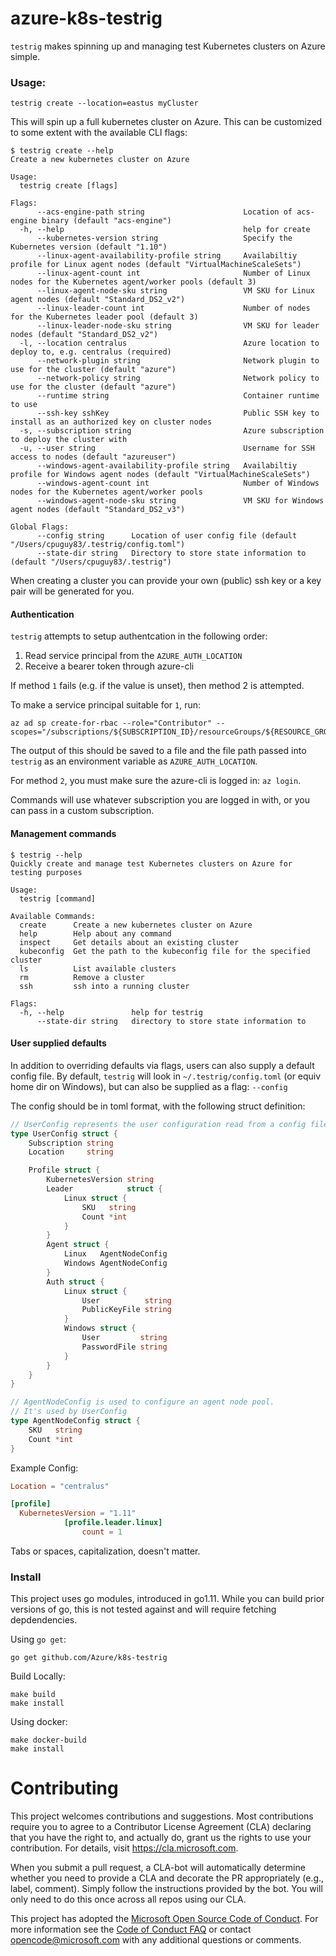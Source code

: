 # azure-k8s-testrig

`testrig` makes spinning up and managing test Kubernetes clusters on Azure simple.

### Usage:
```
testrig create --location=eastus myCluster
```

This will spin up a full kubernetes cluster on Azure.
This can be customized to some extent with the available CLI flags:

```
$ testrig create --help
Create a new kubernetes cluster on Azure

Usage:
  testrig create [flags]

Flags:
      --acs-engine-path string                      Location of acs-engine binary (default "acs-engine")
  -h, --help                                        help for create
      --kubernetes-version string                   Specify the Kubernetes version (default "1.10")
      --linux-agent-availability-profile string     Availabiltiy profile for Linux agent nodes (default "VirtualMachineScaleSets")
      --linux-agent-count int                       Number of Linux nodes for the Kubernetes agent/worker pools (default 3)
      --linux-agent-node-sku string                 VM SKU for Linux agent nodes (default "Standard_DS2_v2")
      --linux-leader-count int                      Number of nodes for the Kubernetes leader pool (default 3)
      --linux-leader-node-sku string                VM SKU for leader nodes (default "Standard_DS2_v2")
  -l, --location centralus                          Azure location to deploy to, e.g. centralus (required)
      --network-plugin string                       Network plugin to use for the cluster (default "azure")
      --network-policy string                       Network policy to use for the cluster (default "azure")
      --runtime string                              Container runtime to use
      --ssh-key sshKey                              Public SSH key to install as an authorized key on cluster nodes
  -s, --subscription string                         Azure subscription to deploy the cluster with
  -u, --user string                                 Username for SSH access to nodes (default "azureuser")
      --windows-agent-availability-profile string   Availabiltiy profile for Windows agent nodes (default "VirtualMachineScaleSets")
      --windows-agent-count int                     Number of Windows nodes for the Kubernetes agent/worker pools
      --windows-agent-node-sku string               VM SKU for Windows agent nodes (default "Standard_DS2_v3")

Global Flags:
      --config string      Location of user config file (default "/Users/cpuguy83/.testrig/config.toml")
      --state-dir string   Directory to store state information to (default "/Users/cpuguy83/.testrig")
```

When creating a cluster you can provide your own (public) ssh key or a key pair will be generated for you.

#### Authentication

`testrig` attempts to setup authentcation in the following order:
1. Read service principal from the `AZURE_AUTH_LOCATION`
2. Receive a bearer token through azure-cli

If method `1` fails (e.g. if the value is unset), then method 2 is attempted.

To make a service principal suitable for `1`, run:

```
az ad sp create-for-rbac --role="Contributor" --scopes="/subscriptions/${SUBSCRIPTION_ID}/resourceGroups/${RESOURCE_GROUP_NAME}"
```

The output of this should be saved to a file and the file path passed into `testrig` as an environment variable as `AZURE_AUTH_LOCATION`.

For method `2`, you must make sure the azure-cli is logged in: `az login`.

Commands will use whatever subscription you are logged in with, or you can pass in a custom subscription.

#### Management commands

```
$ testrig --help
Quickly create and manage test Kubernetes clusters on Azure for testing purposes

Usage:
  testrig [command]

Available Commands:
  create      Create a new kubernetes cluster on Azure
  help        Help about any command
  inspect     Get details about an existing cluster
  kubeconfig  Get the path to the kubeconfig file for the specified cluster
  ls          List available clusters
  rm          Remove a cluster
  ssh         ssh into a running cluster

Flags:
  -h, --help               help for testrig
      --state-dir string   directory to store state information to
```

#### User supplied defaults

In addition to overriding defaults via flags, users can also supply a default config file.
By default, `testrig` will look in `~/.testrig/config.toml` (or equiv home dir on Windows), but can also be supplied as a flag: `--config`

The config should be in toml format, with the following struct definition:

```go
// UserConfig represents the user configuration read from a config file
type UserConfig struct {
	Subscription string
	Location     string

	Profile struct {
		KubernetesVersion string
		Leader            struct {
			Linux struct {
				SKU   string
				Count *int
			}
		}
		Agent struct {
			Linux   AgentNodeConfig
			Windows AgentNodeConfig
		}
		Auth struct {
			Linux struct {
				User          string
				PublicKeyFile string
			}
			Windows struct {
				User         string
				PasswordFile string
			}
		}
	}
}

// AgentNodeConfig is used to configure an agent node pool.
// It's used by UserConfig
type AgentNodeConfig struct {
	SKU   string
	Count *int
}
```

Example Config:

```toml
Location = "centralus"

[profile]
  KubernetesVersion = "1.11"
			[profile.leader.linux]
				count = 1
```

Tabs or spaces, capitalization, doesn't matter.

### Install

This project uses go modules, introduced in go1.11. While you can build prior versions of go, this is not tested against and will require fetching depdendencies.

Using `go get`:

```
go get github.com/Azure/k8s-testrig
```

Build Locally:

```
make build
make install
```

Using docker:

```
make docker-build
make install
```

# Contributing

This project welcomes contributions and suggestions.  Most contributions require you to agree to a
Contributor License Agreement (CLA) declaring that you have the right to, and actually do, grant us
the rights to use your contribution. For details, visit https://cla.microsoft.com.

When you submit a pull request, a CLA-bot will automatically determine whether you need to provide
a CLA and decorate the PR appropriately (e.g., label, comment). Simply follow the instructions
provided by the bot. You will only need to do this once across all repos using our CLA.

This project has adopted the [Microsoft Open Source Code of Conduct](https://opensource.microsoft.com/codeofconduct/).
For more information see the [Code of Conduct FAQ](https://opensource.microsoft.com/codeofconduct/faq/) or
contact [opencode@microsoft.com](mailto:opencode@microsoft.com) with any additional questions or comments.
